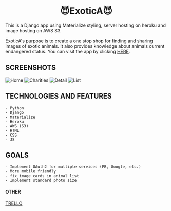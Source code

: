 # <center>**😈ExoticA😈**</center>

This is a Django app using Materialize styling, server hosting on heroku and image hosting on AWS S3.

ExoticA's purpose is to create a one stop shop for finding and sharing images of exotic animals. It also provides knowledge about animals current endangered status. You can visit the app by clicking [HERE](https://exoticaa88.herokuapp.com/).

## SCREENSHOTS
![Home](https://i.imgur.com/w1DEOXmm.png)
![Charities](https://i.imgur.com/mmNCzEkm.png)
![Detail](https://i.imgur.com/eoRDenxm.png)
![List](https://i.imgur.com/fpDjjYum.png)

## TECHNOLOGIES AND FEATURES
    - Python
    - Django
    - Materialize
    - Heroku
    - AWS (S3)
    - HTML
    - CSS
    - JS

## GOALS
    - Implement OAuth2 for multiple services (FB, Google, etc.)
    - More mobile friendly
    - fix image cards in animal list
    - Implement standard photo size
    


#### OTHER
[TRELLO](https://trello.com/b/U9wQTjdB/exotica)